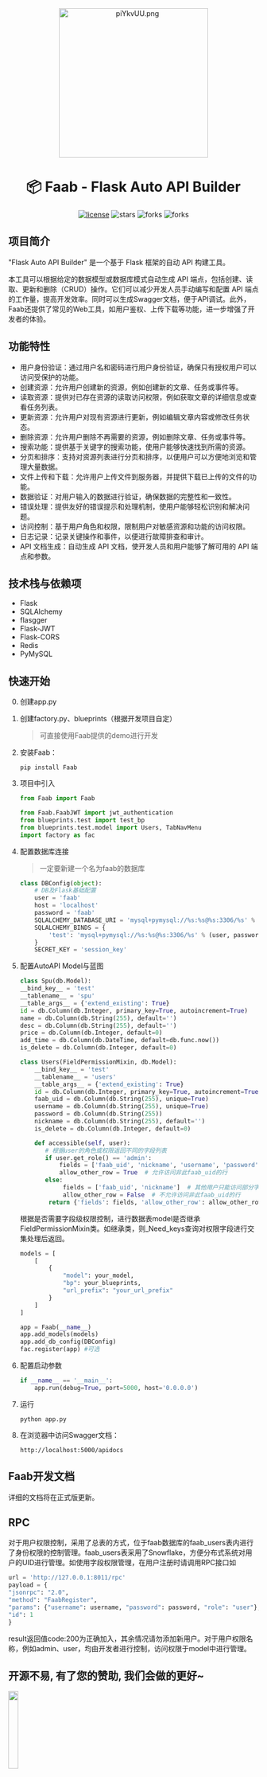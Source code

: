 

<div align="center"><a href="https://github.com/OliverMao/FlaskAutoApiBuilder" ><img width="300" src="https://z1.ax1x.com/2023/11/14/piYkvUU.png" alt="piYkvUU.png" border="0" /></a>
<h1> 📦 Faab - Flask Auto API Builder</h1><div><a href="https://github.com/OliverMao/FlaskAutoApiBuilder" ><img  src="https://img.shields.io/badge/license-GPL3.0-blue.svg" alt="license" border="0" /></a>
  <img  src="https://img.shields.io/github/stars/OliverMao/FlaskAutoApiBuilder.svg" alt="stars" border="0" />
  <img  src="https://img.shields.io/github/forks/OliverMao/FlaskAutoApiBuilder.svg" alt="forks" border="0" />
  <img  src="https://img.shields.io/badge/version-0.1.6-686480r.svg" alt="forks" border="0" />
</div></div>







## 项目简介

"Flask Auto API Builder" 是一个基于 Flask 框架的自动 API 构建工具。

本工具可以根据给定的数据模型或数据库模式自动生成 API 端点，包括创建、读取、更新和删除（CRUD）操作。它们可以减少开发人员手动编写和配置 API 端点的工作量，提高开发效率。同时可以生成Swagger文档，便于API调试。此外，Faab还提供了常见的Web工具，如用户鉴权、上传下载等功能，进一步增强了开发者的体验。

## 功能特性

- 用户身份验证：通过用户名和密码进行用户身份验证，确保只有授权用户可以访问受保护的功能。
- 创建资源：允许用户创建新的资源，例如创建新的文章、任务或事件等。
- 读取资源：提供对已存在资源的读取访问权限，例如获取文章的详细信息或查看任务列表。
- 更新资源：允许用户对现有资源进行更新，例如编辑文章内容或修改任务状态。
- 删除资源：允许用户删除不再需要的资源，例如删除文章、任务或事件等。
- 搜索功能：提供基于关键字的搜索功能，使用户能够快速找到所需的资源。
- 分页和排序：支持对资源列表进行分页和排序，以便用户可以方便地浏览和管理大量数据。
- 文件上传和下载：允许用户上传文件到服务器，并提供下载已上传的文件的功能。
- 数据验证：对用户输入的数据进行验证，确保数据的完整性和一致性。
- 错误处理：提供友好的错误提示和处理机制，使用户能够轻松识别和解决问题。
- 访问控制：基于用户角色和权限，限制用户对敏感资源和功能的访问权限。
- 日志记录：记录关键操作和事件，以便进行故障排查和审计。
- API 文档生成：自动生成 API 文档，使开发人员和用户能够了解可用的 API 端点和参数。

## 技术栈与依赖项

- Flask
- SQLAlchemy
- flasgger
- Flask-JWT
- Flask-CORS
- Redis
- PyMySQL

## 快速开始

0. 创建app.py
1. 创建factory.py、blueprints（根据开发项目自定）
	
	> 可直接使用Faab提供的demo进行开发
	
2. 安装Faab：
    ```
    pip install Faab
    ```
3. 项目中引入
    ```python
    from Faab import Faab
    
    from Faab.FaabJWT import jwt_authentication
    from blueprints.test import test_bp
    from blueprints.test.model import Users, TabNavMenu
    import factory as fac 
    ```
4. 配置数据库连接
	> 一定要新建一个名为faab的数据库
   
    ```python
    class DBConfig(object):
        # DB及Flask基础配置
        user = 'faab'
        host = 'localhost'
        password = 'faab'
        SQLALCHEMY_DATABASE_URI = 'mysql+pymysql://%s:%s@%s:3306/%s' % (user, password, host, 'faab')
        SQLALCHEMY_BINDS = {
            'test': 'mysql+pymysql://%s:%s@%s:3306/%s' % (user, password, host, 'test')
        }
        SECRET_KEY = 'session_key'
    ```
5. 配置AutoAPI Model与蓝图
	```python
	class Spu(db.Model):
    __bind_key__ = 'test'
    __tablename__ = 'spu'
    __table_args__ = {'extend_existing': True}
    id = db.Column(db.Integer, primary_key=True, autoincrement=True)
    name = db.Column(db.String(255), default='')
    desc = db.Column(db.String(255), default='')
    price = db.Column(db.Integer, default=0)
    add_time = db.Column(db.DateTime, default=db.func.now())
    is_delete = db.Column(db.Integer, default=0)
	
    class Users(FieldPermissionMixin, db.Model):
        __bind_key__ = 'test'
        __tablename__ = 'users'
        __table_args__ = {'extend_existing': True}
        id = db.Column(db.Integer, primary_key=True, autoincrement=True)
        faab_uid = db.Column(db.String(255), unique=True)
        username = db.Column(db.String(255), unique=True)
        password = db.Column(db.String(255))
        nickname = db.Column(db.String(255), default='')
        is_delete = db.Column(db.Integer, default=0)
	
        def accessible(self, user):
           # 根据user的角色或权限返回不同的字段列表
           if user.get_role() == 'admin':
               fields = ['faab_uid', 'nickname', 'username', 'password', 'id']  # 管理员可以访问的字段
               allow_other_row = True  # 允许访问非此faab_uid的行
           else:
	            fields = ['faab_uid', 'nickname']  # 其他用户只能访问部分字段
	            allow_other_row = False  # 不允许访问非此faab_uid的行
	        return {'fields': fields, 'allow_other_row': allow_other_row}
   
   ```
   根据是否需要字段级权限控制，进行数据表model是否继承FieldPermissionMixin类。如继承类，则_Need_keys查询对权限字段进行交集处理后返回。
   
    ```python
    models = [
        [
            {
                "model": your_model,
                "bp": your_blueprints,
                "url_prefix": "your_url_prefix"
            }
        ]
    ]
    
    app = Faab(__name__)
    app.add_models(models)
    app.add_db_config(DBConfig)
    fac.register(app) #可选
    ```
6. 配置启动参数
    ```python
    if __name__ == '__main__':
        app.run(debug=True, port=5000, host='0.0.0.0')
    ```
7. 运行
    ```shell
    python app.py
    ```
8. 在浏览器中访问Swagger文档：
   ```
   http://localhost:5000/apidocs
   ```


## Faab开发文档

详细的文档将在正式版更新。

## RPC

对于用户权限控制，采用了总表的方式，位于faab数据库的faab_users表内进行了身份权限的控制管理。faab_users表采用了Snowflake，方便分布式系统对用户的UID进行管理。如使用字段权限管理，在用户注册时请调用RPC接口如
```python
url = 'http://127.0.0.1:8011/rpc'
payload = {
"jsonrpc": "2.0",
"method": "FaabRegister",
"params": {"username": username, "password": password, "role": "user"},
"id": 1
}
```
result返回值code:200为正确加入，其余情况请勿添加新用户。对于用户权限名称，例如admin、user，均由开发者进行控制，访问权限于model中进行管理。

## 开源不易, 有了您的赞助, 我们会做的更好~

  <img src="./static/donate.jpg" alt style="width: 20%;">


## 许可证

本项目采用 GNU 通用公共许可证（GNU General Public License，简称 GPL）进行许可。这意味着您有权使用、复制、修改和分发本项目的源代码和衍生作品，但需要遵守以下条件：

1. 版权声明：您需要在您的衍生作品中包含原始项目的版权声明和许可证信息。

2. 开放源代码：如果您对本项目进行修改或扩展，并将其作为衍生作品分发，您需要以相同的许可证（GPL）分发您的修改和源代码。

3. 无保证：该项目没有任何明示或暗示的保证。作者不对项目的适用性、可靠性或准确性提供任何保证，亦不承担任何责任。您自担风险使用本项目。

4. 贡献：如果您对本项目进行贡献，您同意将您的贡献授予原始项目的所有者，并同意您的贡献将在原始项目的 GPL 许可下分发。

有关完整的许可证文本，请参阅项目根目录中的 LICENSE 文件。

## 技术反馈与交流群

  <img src="./static/official.jpg" alt style="width: 20%;">

- 加入交流群交流
- 获取Faab开发教程文章
- 与作者进行相关交流



